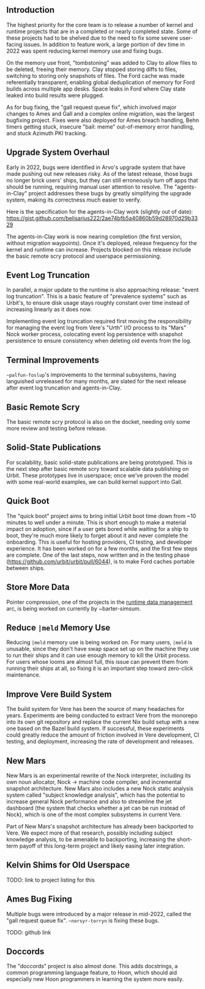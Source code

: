 ## Introduction

The highest priority for the core team is to release a number of kernel and runtime projects that are in a completed or nearly completed state.  Some of these projects had to be shelved due to the need to fix some severe user-facing issues.  In addition to feature work, a large portion of dev time in 2022 was spent reducing kernel memory use and fixing bugs.

On the memory use front, "tombstoning" was added to Clay to allow files to be deleted, freeing their memory.  Clay stopped storing diffs to files, switching to storing only snapshots of files.  The Ford cache was made referentially transparent, enabling global deduplication of memory for Ford builds across multiple app desks.  Space leaks in Ford where Clay state leaked into build results were plugged.

As for bug fixing, the "gall request queue fix", which involved major changes to Ames and Gall and a complex online migration, was the largest bugfixing project.  Fixes were also deployed for Ames breach handling, Behn timers getting stuck, insecure "bail: meme" out-of-memory error handling, and stuck Azimuth PKI tracking.

## Upgrade System Overhaul

Early in 2022, bugs were identified in Arvo's upgrade system that have made pushing out new releases risky.  As of the latest release, those bugs no longer brick users' ships, but they can still erroneously turn off apps that should be running, requiring manual user attention to resolve.  The "agents-in-Clay" project addresses these bugs by greatly simplifying the upgrade system, making its correctness much easier to verify.

Here is the specification for the agents-in-Clay work (slightly out of date):
https://gist.github.com/belisarius222/2ae74bfb5a40860b59d28970d29b3329

The agents-in-Clay work is now nearing completion (the first version, without migration waypoints).  Once it's deployed, release frequency for the kernel and runtime can increase.  Projects blocked on this release include the basic remote scry protocol and userspace permissioning.

## Event Log Truncation

In parallel, a major update to the runtime is also approaching release: "event log truncation".  This is a basic feature of "prevalence systems" such as Urbit's, to ensure disk usage stays roughly constant over time instead of increasing linearly as it does now.

Implementing event log truncation required first moving the responsibility for managing the event log from Vere's "Urth" I/O process to its "Mars" Nock worker process, colocating event log persistence with snapshot persistence to ensure consistency when deleting old events from the log.

## Terminal Improvements

`~palfun-foslup`'s improvements to the terminal subsystems, having languished unreleased for many months, are slated for the next release after event log truncation and agents-in-Clay.

## Basic Remote Scry

The basic remote scry protocol is also on the docket, needing only some more review and testing before release.

## Solid-State Publications

For scalability, basic solid-state publications are being prototyped.  This is the next step after basic remote scry toward scalable data publishing on Urbit.  These prototypes live in userspace; once we've proven the model with some real-world examples, we can build kernel support into Gall.

## Quick Boot

The "quick boot" project aims to bring initial Urbit boot time down from ~10 minutes to well under a minute.  This is short enough to make a material impact on adoption, since if a user gets bored while waiting for a ship to boot, they're much more likely to forget about it and never complete the onboarding.  This is useful for hosting providers, CI testing, and developer experience.  It has been worked on for a few months, and the first few steps are complete.  One of the last steps, now written and in the testing phase (https://github.com/urbit/urbit/pull/6044), is to make Ford caches portable between ships.

## Store More Data

Pointer compression, one of the projects in the [runtime data management](TODO:link)
arc, is being worked on currently by ~barter-simsum.

## Reduce `|meld` Memory Use

Reducing `|meld` memory use is being worked on.  For many users, `|meld` is unusable, since they don't have swap space set up on the machine they use to run their ships and it can use enough memory to kill the Urbit process.  For users whose looms are almost full, this issue can prevent them from running their ships at all, so fixing it is an important step toward zero-click maintenance.

## Improve Vere Build System

The build system for Vere has been the source of many headaches for years.  Experiments are being conducted to extract Vere from the monorepo into its own git repository and replace the current Nix build setup with a new one based on the Bazel build system.  If successful, these experiments could greatly reduce the amount of friction involved in Vere development, CI testing, and deployment, increasing the rate of development and releases.

## New Mars

New Mars is an experimental rewrite of the Nock interpreter, including its own noun allocator, Nock -> machine code compiler, and incremental snapshot architecture.  New Mars also includes a new Nock static analysis system called "subject knowledge analysis", which has the potential to increase general Nock performance and also to streamline the jet dashboard (the system that checks whether a jet can be run instead of Nock), which is one of the most complex subsystems in current Vere.

Part of New Mars's snapshot architecture has already been backported to Vere.  We expect more of that research, possibly including subject knowledge analysis, to be amenable to backporting, increasing the short-term payoff of this long-term project and likely easing later integration.

## Kelvin Shims for Old Userspace

TODO: link to project listing for this

## Ames Bug Fixing

Multiple bugs were introduced by a major release in mid-2022, called the "gall
request queue fix".  `~norsyr-torryn` is fixing these bugs.

TODO: github link

## Doccords

The "doccords" project is also almost done.  This adds docstrings, a common programming language feature, to Hoon, which should aid especially new Hoon programmers in learning the system more easily.
